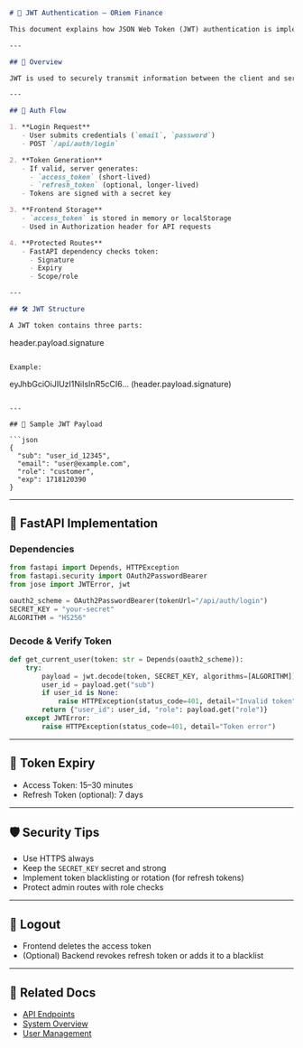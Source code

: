 ```markdown
# 🔐 JWT Authentication – ORiem Finance

This document explains how JSON Web Token (JWT) authentication is implemented in the ORiem Finance system.

---

## 📌 Overview

JWT is used to securely transmit information between the client and server as a digitally signed token. In ORiem, we use JWT for stateless authentication, enabling secure access to protected resources.

---

## 🔁 Auth Flow

1. **Login Request**
   - User submits credentials (`email`, `password`)
   - POST `/api/auth/login`

2. **Token Generation**
   - If valid, server generates:
     - `access_token` (short-lived)
     - `refresh_token` (optional, longer-lived)
   - Tokens are signed with a secret key

3. **Frontend Storage**
   - `access_token` is stored in memory or localStorage
   - Used in Authorization header for API requests

4. **Protected Routes**
   - FastAPI dependency checks token:
     - Signature
     - Expiry
     - Scope/role

---

## 🛠️ JWT Structure

A JWT token contains three parts:
```
header.payload.signature
```

Example:
```
eyJhbGciOiJIUzI1NiIsInR5cCI6... (header.payload.signature)
```

---

## 🧪 Sample JWT Payload

```json
{
  "sub": "user_id_12345",
  "email": "user@example.com",
  "role": "customer",
  "exp": 1718120390
}
```

---

## 🔧 FastAPI Implementation

### Dependencies

```python
from fastapi import Depends, HTTPException
from fastapi.security import OAuth2PasswordBearer
from jose import JWTError, jwt

oauth2_scheme = OAuth2PasswordBearer(tokenUrl="/api/auth/login")
SECRET_KEY = "your-secret"
ALGORITHM = "HS256"
```

### Decode & Verify Token

```python
def get_current_user(token: str = Depends(oauth2_scheme)):
    try:
        payload = jwt.decode(token, SECRET_KEY, algorithms=[ALGORITHM])
        user_id = payload.get("sub")
        if user_id is None:
            raise HTTPException(status_code=401, detail="Invalid token")
        return {"user_id": user_id, "role": payload.get("role")}
    except JWTError:
        raise HTTPException(status_code=401, detail="Token error")
```

---

## 🧹 Token Expiry

- Access Token: 15–30 minutes
- Refresh Token (optional): 7 days

---

## 🛡️ Security Tips

- Use HTTPS always
- Keep the `SECRET_KEY` secret and strong
- Implement token blacklisting or rotation (for refresh tokens)
- Protect admin routes with role checks

---

## 🔄 Logout

- Frontend deletes the access token
- (Optional) Backend revokes refresh token or adds it to a blacklist

---

## 📁 Related Docs

- [API Endpoints](../api/endpoints.md)
- [System Overview](../architecture/system-overview.md)
- [User Management](../admin-panel/user-management.md)
```
